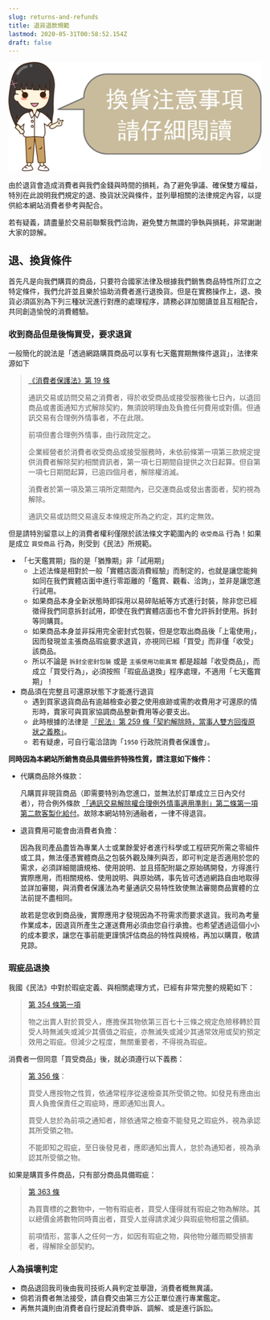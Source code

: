 ```yaml
---
slug: returns-and-refunds
title: 退貨退款規範
lastmod: 2020-05-31T00:58:52.154Z
draft: false
---
```

![](換貨注意事項.png)

由於退貨會造成消費者與我們金錢與時間的損耗，為了避免爭議、確保雙方權益，特別在此說明我們規定的退、換貨狀況與條件，並列舉相關的法律規定內容，以提供給本網站消費者參考與配合。

若有疑義，請盡量於交易前聯繫我們洽詢，避免雙方無謂的爭執與損耗，非常謝謝大家的諒解。

## 退、換貨條件

首先凡是向我們購買的商品，只要符合國家法律及根據我們銷售商品特性所訂立之特定條件，我們允許並且樂於協助消費者進行退換貨。但是在實務操作上，退、換貨必須區別為下列三種狀況進行對應的處理程序，請務必詳加閱讀並且互相配合，共同創造愉悅的消費體驗。

### 收到商品但是後悔買受，要求退貨

一般簡化的說法是「透過網路購買商品可以享有七天鑑賞期無條件退貨」，法律來源如下

> [《消費者保護法》第 19 條](https://law.moj.gov.tw/LawClass/LawSingle.aspx?Pcode=J0170001&FLNO=19) 
>
> 通訊交易或訪問交易之消費者，得於收受商品或接受服務後七日內，以退回商品或書面通知方式解除契約，無須說明理由及負擔任何費用或對價。但通訊交易有合理例外情事者，不在此限。
>
> 前項但書合理例外情事，由行政院定之。
>
> 企業經營者於消費者收受商品或接受服務時，未依前條第一項第三款規定提供消費者解除契約相關資訊者，第一項七日期間自提供之次日起算。但自第一項七日期間起算，已逾四個月者，解除權消滅。
>
> 消費者於第一項及第三項所定期間內，已交運商品或發出書面者，契約視為解除。
>
> 通訊交易或訪問交易違反本條規定所為之約定，其約定無效。

但是請特別留意以上的消費者權利僅限於該法條文字範圍內的 `收受商品` 行為！如果是成立 `買受商品` 行為，則受到《民法》所規範。

- 「七天鑑賞期」指的是「猶豫期」非「試用期」
  - 上述法條是相對於一般「實體店面消費經驗」而制定的，也就是讓您能夠如同在我們實體店面中進行零距離的「鑑賞、觀看、洽詢」，並非是讓您進行試用。
  - 如果商品本身全新狀態時即採用以易碎貼紙等方式進行封裝，除非您已經徵得我們同意拆封試用，即使在我們實體店面也不會允許拆封使用。拆封等同購買。
  - 如果商品本身並非採用完全密封式包裝，但是您取出商品後「上電使用」，因而發現並主張商品瑕疵要求退貨，亦視同已經「買受」而非僅「收受」該商品。
  - 所以不論是 `拆封全密封包裝` 或是 `主張使用功能異常` 都是超越「收受商品」，而成立「買受行為」，必須按照「瑕疵品退換」程序處理，不適用「七天鑑賞期」！
- 商品須在完整且可還原狀態下才能進行退貨
  - 遇到買家退貨商品有逾越檢查必要之使用痕跡或需酌收費用才可還原的情形時，賣家可與買家協調商品整新費用等必要支出。
  - 此時根據的法律是 [『民法』第 259 條「契約解除時，當事人雙方回復原狀之義務」](https://law.moj.gov.tw/LawClass/LawSingle.aspx?Pcode=B0000001&FLNO=259)。
  - 若有疑慮，可自行電洽諮詢「`1950` 行政院消費者保護會」。

**同時因為本網站所銷售商品具備些許特殊性質，請注意如下條件：**

- 代購商品除外條款：

  凡購買非現貨商品（即需要特別為您進口，並無法於訂單成立三日內交付者），符合例外條款 [「通訊交易解除權合理例外情事適用準則」第二條第一項第二款客製化給付](https://law.moj.gov.tw/LawClass/LawSingle.aspx?pcode=J0170012&flno=2)。故除本網站特別通融者，一律不得退貨。

- 退貨費用可能會由消費者負擔：

  因為我司產品盡皆為專業人士或業餘愛好者進行科學或工程研究所需之零組件或工具，無法僅憑實體商品之包裝外觀及陳列與否，即可判定是否適用於您的需求，必須詳細閱讀規格、使用說明、並且搭配附屬之原始碼開發，方得進行實際應用，而相關規格、使用說明、與原始碼，事先皆可透過網路自由地取得並詳加審閱，與消費者保護法為考量通訊交易特性致使無法審閱商品實體的立法前提不盡相同。
  
  故若是您收到商品後，實際應用才發現因為不符需求而要求退貨。我司為考量作業成本，因退貨所產生之運送費用必須由您自行承擔。也希望透過這個小小的成本要求，讓您在事前能更謹慎評估商品的特性與規格，再加以購買，敬請見諒。

### 瑕疵品退換

我國《民法》中對於瑕疵定義、與相關處理方式，已經有非常完整的規範如下：


> [第 354 條第一項](https://law.moj.gov.tw/LawClass/LawSingleRela.aspx?PCODE=B0000001&FLNO=354&ty=L)
>
> 物之出賣人對於買受人，應擔保其物依第三百七十三條之規定危險移轉於買受人時無滅失或減少其價值之瑕疵，亦無滅失或減少其通常效用或契約預定效用之瑕疵。但減少之程度，無關重要者，不得視為瑕疵。

消費者一但同意「買受商品」後，就必須遵行以下義務：

> [第 356 條](https://law.moj.gov.tw/LawClass/LawSingle.aspx?PCODE=B0000001&FLNO=356)：
>
> 買受人應按物之性質，依通常程序從速檢查其所受領之物。如發見有應由出賣人負擔保責任之瑕疵時，應即通知出賣人。
>
> 買受人怠於為前項之通知者，除依通常之檢查不能發見之瑕疵外，視為承認其所受領之物。
>
> 不能即知之瑕疵，至日後發見者，應即通知出賣人，怠於為通知者，視為承認其所受領之物。

如果是購買多件商品，只有部分商品具備瑕疵：

> [第 363 條](https://law.moj.gov.tw/LawClass/LawSingle.aspx?PCODE=B0000001&FLNO=363)
>
> 為買賣標的之數物中，一物有瑕疵者，買受人僅得就有瑕疵之物為解除。其以總價金將數物同時賣出者，買受人並得請求減少與瑕疵物相當之價額。
>
> 前項情形，當事人之任何一方，如因有瑕疵之物，與他物分離而顯受損害者，得解除全部契約。


### 人為損壞判定

- 商品退回我司後由我司技術人員判定並舉證，消費者概無異議。
- 倘若消費者無法接受，請自費交由第三方公正單位進行專業鑑定。
- 再無共識則由消費者自行提起消費申訴、調解、或是進行訴訟。
